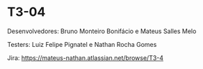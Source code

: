 # T3-04

Desenvolvedores: Bruno Monteiro Bonifácio e Mateus Salles Melo

Testers: Luiz Felipe Pignatel e Nathan Rocha Gomes

Jira: https://mateus-nathan.atlassian.net/browse/T3-4
